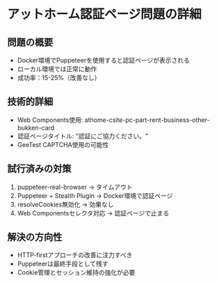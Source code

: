 # アットホーム認証ページ問題の詳細

## 問題の概要
- Docker環境でPuppeteerを使用すると認証ページが表示される
- ローカル環境では正常に動作
- 成功率：15-25%（改善なし）

## 技術的詳細
- Web Components使用: athome-csite-pc-part-rent-business-other-bukken-card
- 認証ページタイトル: "認証にご協力ください。"
- GeeTest CAPTCHA使用の可能性

## 試行済みの対策
1. puppeteer-real-browser → タイムアウト
2. Puppeteer + Stealth Plugin → Docker環境で認証ページ
3. resolveCookies無効化 → 効果なし
4. Web Componentsセレクタ対応 → 認証ページで止まる

## 解決の方向性
- HTTP-firstアプローチの改善に注力すべき
- Puppeteerは最終手段として残す
- Cookie管理とセッション維持の強化が必要